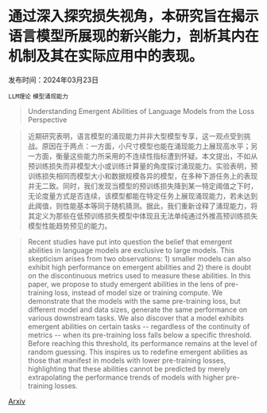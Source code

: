 # 通过深入探究损失视角，本研究旨在揭示语言模型所展现的新兴能力，剖析其内在机制及其在实际应用中的表现。

发布时间：2024年03月23日

`LLM理论` `模型涌现能力`

> Understanding Emergent Abilities of Language Models from the Loss Perspective

> 近期研究表明，语言模型的涌现能力并非大型模型专享，这一观点受到挑战。原因在于两点：一方面，小尺寸模型也能在涌现能力上展现高水平；另一方面，衡量这些能力所采用的不连续性指标遭到怀疑。本文提出，不如从预训练损失而非模型大小或训练计算量的角度探讨涌现能力。实验表明，预训练损失相同而模型大小和数据规模各异的模型，在多种下游任务上的表现并无二致。同时，我们发现当模型的预训练损失降到某一特定阈值之下时，无论度量方式是否连续，该模型都能在特定任务上展现涌现能力，若未达到此阈值，则性能基本等同于随机猜测。据此，我们重新诠释了涌现能力，将其定义为那些在低预训练损失模型中体现且无法单纯通过外推高预训练损失模型性能趋势预见的能力。

> Recent studies have put into question the belief that emergent abilities in language models are exclusive to large models. This skepticism arises from two observations: 1) smaller models can also exhibit high performance on emergent abilities and 2) there is doubt on the discontinuous metrics used to measure these abilities. In this paper, we propose to study emergent abilities in the lens of pre-training loss, instead of model size or training compute. We demonstrate that the models with the same pre-training loss, but different model and data sizes, generate the same performance on various downstream tasks. We also discover that a model exhibits emergent abilities on certain tasks -- regardless of the continuity of metrics -- when its pre-training loss falls below a specific threshold. Before reaching this threshold, its performance remains at the level of random guessing. This inspires us to redefine emergent abilities as those that manifest in models with lower pre-training losses, highlighting that these abilities cannot be predicted by merely extrapolating the performance trends of models with higher pre-training losses.

[Arxiv](https://arxiv.org/abs/2403.15796)